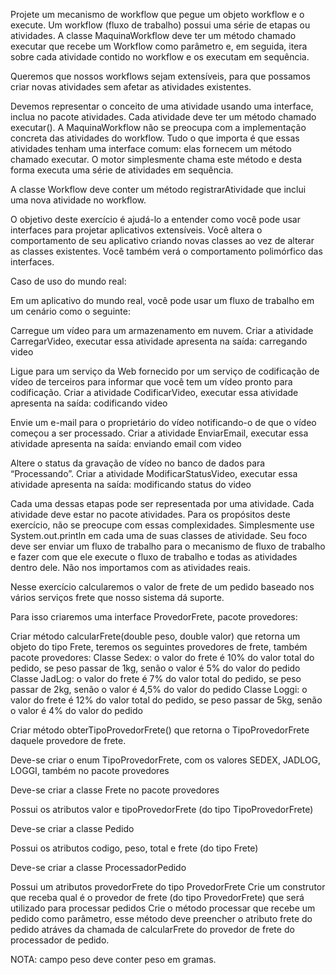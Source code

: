 Projete um mecanismo de workflow que pegue um objeto workflow e o execute. Um workflow (fluxo de trabalho) possui uma série de etapas ou atividades. A classe MaquinaWorkflow deve ter um método chamado executar que recebe um Workflow como parâmetro e, em seguida, itera sobre cada atividade contido no workflow e os executam em sequência.

Queremos que nossos workflows sejam extensíveis, para que possamos criar novas atividades sem afetar as atividades existentes.

Devemos representar o conceito de uma atividade usando uma interface, inclua no pacote atividades. Cada atividade deve ter um método chamado executar(). A MaquinaWorkflow não se preocupa com a implementação concreta das atividades do workflow. Tudo o que importa é que essas atividades tenham uma interface comum: elas fornecem um método chamado executar. O motor simplesmente chama este método e desta forma executa uma série de atividades em sequência.

A classe Workflow deve conter um método registrarAtividade que inclui uma nova atividade no workflow.

O objetivo deste exercício é ajudá-lo a entender como você pode usar interfaces para projetar aplicativos extensíveis. Você altera o comportamento de seu aplicativo criando novas classes ao vez de alterar as classes existentes. Você também verá o comportamento polimórfico das interfaces.

Caso de uso do mundo real:

Em um aplicativo do mundo real, você pode usar um fluxo de trabalho em um cenário como o seguinte:

Carregue um vídeo para um armazenamento em nuvem. Criar a atividade CarregarVideo, executar essa atividade apresenta na saída: carregando video

Ligue para um serviço da Web fornecido por um serviço de codificação de vídeo de terceiros para informar que você tem um vídeo pronto para codificação. Criar a atividade CodificarVideo, executar essa atividade apresenta na saída: codificando video

Envie um e-mail para o proprietário do vídeo notificando-o de que o vídeo começou a ser processado. Criar a atividade EnviarEmail, executar essa atividade apresenta na saída: enviando email com video

Altere o status da gravação de vídeo no banco de dados para “Processando”. Criar a atividade ModificarStatusVideo, executar essa atividade apresenta na saída: modificando status do video

Cada uma dessas etapas pode ser representada por uma atividade. Cada atividade deve estar no pacote atividades. Para os propósitos deste exercício, não se preocupe com essas complexidades. Simplesmente use System.out.println em cada uma de suas classes de atividade. Seu foco deve ser enviar um fluxo de trabalho para o mecanismo de fluxo de trabalho e fazer com que ele execute o fluxo de trabalho e todas as atividades dentro dele. Não nos importamos com as atividades reais.


Nesse exercício calcularemos o valor de frete de um pedido baseado nos vários serviços frete que nosso sistema dá suporte.

Para isso criaremos uma interface ProvedorFrete, pacote provedores:

Criar método calcularFrete(double peso, double valor) que retorna um objeto do tipo Frete, teremos os seguintes provedores de frete, também pacote provedores:
Classe Sedex: o valor do frete é 10% do valor total do pedido, se peso passar de 1kg, senão o valor é 5% do valor do pedido
Classe JadLog: o valor do frete é 7% do valor total do pedido, se peso passar de 2kg, senão o valor é 4,5% do valor do pedido
Classe Loggi: o valor do frete é 12% do valor total do pedido, se peso passar de 5kg, senão o valor é 4% do valor do pedido

Criar método obterTipoProvedorFrete() que retorna o TipoProvedorFrete daquele provedore de frete.


Deve-se criar o enum TipoProvedorFrete, com os valores SEDEX, JADLOG, LOGGI, também no pacote provedores

Deve-se criar a classe Frete no pacote provedores

Possui os atributos valor e tipoProvedorFrete (do tipo TipoProvedorFrete)

Deve-se criar a classe Pedido

Possui os atributos codigo, peso, total e frete (do tipo Frete)

Deve-se criar a classe ProcessadorPedido

Possui um atributos provedorFrete do tipo ProvedorFrete
Crie um construtor que receba qual é o provedor de frete (do tipo ProvedorFrete) que será utilizado para processar pedidos
Crie o método processar que recebe um pedido como parâmetro, esse método deve preencher o atributo frete do pedido atráves da chamada de calcularFrete do provedor de frete do processador de pedido.

NOTA: campo peso deve conter peso em gramas.

